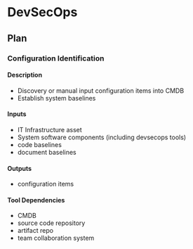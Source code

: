 # DevSecOps

## Plan

### Configuration Identification

#### Description
 - Discovery or manual input configuration items into CMDB
 - Establish system baselines

#### Inputs
 - IT Infrastructure asset
 - System software components (including devsecops tools)
 - code baselines
 - document baselines

#### Outputs
 - configuration items

#### Tool Dependencies
 - CMDB
 - source code repository
 - artifact repo
 - team collaboration system
